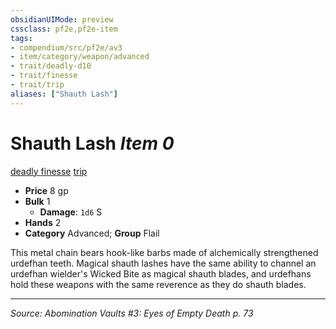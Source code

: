 ```yaml
---
obsidianUIMode: preview
cssclass: pf2e,pf2e-item
tags:
- compendium/src/pf2e/av3
- item/category/weapon/advanced
- trait/deadly-d10
- trait/finesse
- trait/trip
aliases: ["Shauth Lash"]
---
```

# Shauth Lash *Item 0*  
[deadly <d10>](rules/traits/deadly-d10.md "Deadly Weapon Trait")  [finesse](finesse.md "Finesse Weapon Trait")  [trip](Reference/Rules/Traits/trip.md "Trip Weapon Trait")  

- **Price** 8 gp
- **Bulk** 1
  - **Damage**: `1d6` S
- **Hands** 2
- **Category** Advanced; **Group** Flail 

This metal chain bears hook-like barbs made of alchemically strengthened urdefhan teeth. Magical shauth lashes have the same ability to channel an urdefhan wielder's Wicked Bite as magical shauth blades, and urdefhans hold these weapons with the same reverence as they do shauth blades.


---
*Source: Abomination Vaults #3: Eyes of Empty Death p. 73*